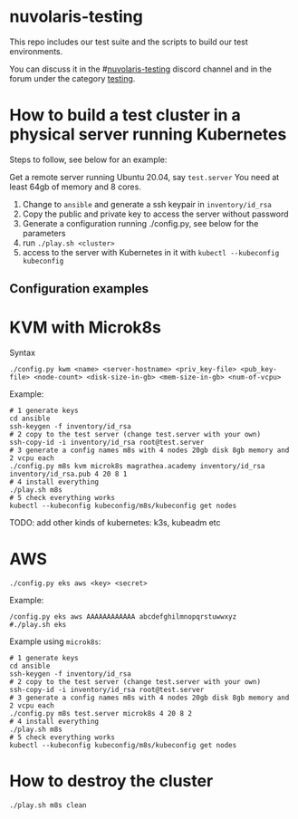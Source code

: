 <!--
  ~ Licensed to the Apache Software Foundation (ASF) under one
  ~ or more contributor license agreements.  See the NOTICE file
  ~ distributed with this work for additional information
  ~ regarding copyright ownership.  The ASF licenses this file
  ~ to you under the Apache License, Version 2.0 (the
  ~ "License"); you may not use this file except in compliance
  ~ with the License.  You may obtain a copy of the License at
  ~
  ~   http://www.apache.org/licenses/LICENSE-2.0
  ~
  ~ Unless required by applicable law or agreed to in writing,
  ~ software distributed under the License is distributed on an
  ~ "AS IS" BASIS, WITHOUT WARRANTIES OR CONDITIONS OF ANY
  ~ KIND, either express or implied.  See the License for the
  ~ specific language governing permissions and limitations
  ~ under the License.
  ~
-->
# nuvolaris-testing

This repo includes our test suite and the scripts to build our test environments.

You can discuss it in the #[nuvolaris-testing](https://discord.gg/sgXqn9we) discord channel and in the forum under the category [testing](https://github.com/nuvolaris/nuvolaris/discussions/categories/testing).

# How to build a test cluster in a physical server running Kubernetes

Steps to follow, see below for an example:

Get a remote server running Ubuntu 20.04, say `test.server` You need at least 64gb of memory and 8 cores. 

1. Change to `ansible` and generate a ssh keypair in `inventory/id_rsa`  
2. Copy the public and private key to access the server without password
3. Generate a configuration running ./config.py, see below for the parameters
4. run `./play.sh <cluster>`
5. access to the server with Kubernetes in it with `kubectl --kubeconfig kubeconfig`


## Configuration examples

# KVM with Microk8s

Syntax 

`./config.py kwm <name> <server-hostname> <priv_key-file> <pub_key-file> <node-count> <disk-size-in-gb> <mem-size-in-gb> <num-of-vcpu>`

Example:

```
# 1 generate keys
cd ansible
ssh-keygen -f inventory/id_rsa
# 2 copy to the test server (change test.server with your own)
ssh-copy-id -i inventory/id_rsa root@test.server
# 3 generate a config names m8s with 4 nodes 20gb disk 8gb memory and 2 vcpu each
./config.py m8s kvm microk8s magrathea.academy inventory/id_rsa inventory/id_rsa.pub 4 20 8 1
# 4 install everything
./play.sh m8s
# 5 check everything works
kubectl --kubeconfig kubeconfig/m8s/kubeconfig get nodes
```

TODO: add other kinds of kubernetes: k3s, kubeadm etc

# AWS

```
./config.py eks aws <key> <secret>
```

Example:

```
/config.py eks aws AAAAAAAAAAAA abcdefghilmnopqrstuwwxyz
#./play.sh eks
```

Example using `microk8s`:

```
# 1 generate keys
cd ansible
ssh-keygen -f inventory/id_rsa
# 2 copy to the test server (change test.server with your own)
ssh-copy-id -i inventory/id_rsa root@test.server
# 3 generate a config names m8s with 4 nodes 20gb disk 8gb memory and 2 vcpu each
./config.py m8s test.server microk8s 4 20 8 2
# 4 install everything
./play.sh m8s
# 5 check everything works
kubectl --kubeconfig kubeconfig/m8s/kubeconfig get nodes
```
# How to destroy the cluster

```
./play.sh m8s clean
```